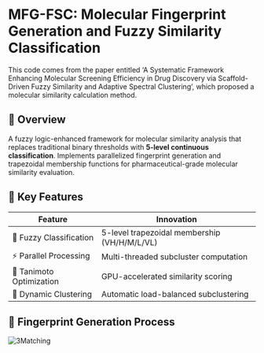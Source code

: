 # MFG-FSC: Molecular Fingerprint Generation and Fuzzy Similarity Classification
This code comes from the paper entitled ‘A Systematic Framework Enhancing Molecular Screening Efficiency in Drug Discovery via Scaffold-Driven Fuzzy Similarity and Adaptive Spectral Clustering’, which proposed a molecular similarity calculation method.

## 🌟 Overview
A fuzzy logic-enhanced framework for molecular similarity analysis that replaces traditional binary thresholds with **5-level continuous classification**. Implements parallelized fingerprint generation and trapezoidal membership functions for pharmaceutical-grade molecular similarity evaluation.

## 🚀 Key Features
| **Feature** | **Innovation** |
|-------------|----------------|
| 🔀 Fuzzy Classification | 5-level trapezoidal membership (VH/H/M/L/VL) |
| ⚡ Parallel Processing | Multi-threaded subcluster computation |
| 🧪 Tanimoto Optimization | GPU-accelerated similarity scoring |
| 🧬 Dynamic Clustering | Automatic load-balanced subclustering |

## 🧮 Fingerprint Generation Process
![3Matching](https://github.com/user-attachments/assets/a23f275e-f352-4723-8c99-480ab69f38dd)

